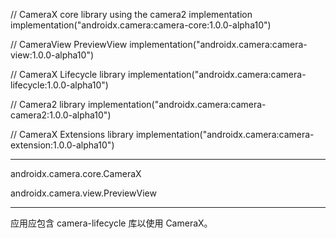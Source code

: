

// CameraX core library using the camera2 implementation
implementation("androidx.camera:camera-core:1.0.0-alpha10")

// CameraView PreviewView
implementation("androidx.camera:camera-view:1.0.0-alpha10")

// CameraX Lifecycle library
implementation("androidx.camera:camera-lifecycle:1.0.0-alpha10")

// Camera2 library
implementation("androidx.camera:camera-camera2:1.0.0-alpha10")

// CameraX Extensions library
implementation("androidx.camera:camera-extension:1.0.0-alpha10")


---

androidx.camera.core.CameraX

androidx.camera.view.PreviewView


---

应用应包含 camera-lifecycle 库以使用 CameraX。

